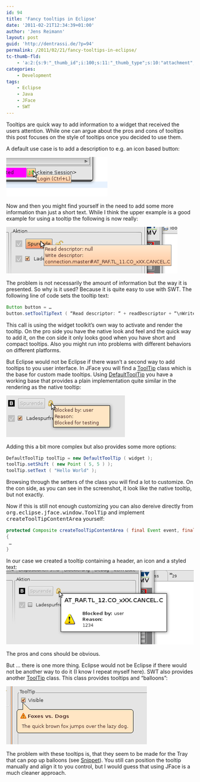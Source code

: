 ```yaml
---
id: 94
title: 'Fancy tooltips in Eclipse'
date: '2011-02-21T12:34:39+01:00'
author: 'Jens Reimann'
layout: post
guid: 'http://dentrassi.de/?p=94'
permalink: /2011/02/21/fancy-tooltips-in-eclipse/
tc-thumb-fld:
    - 'a:2:{s:9:"_thumb_id";i:100;s:11:"_thumb_type";s:10:"attachment";}'
categories:
    - Development
tags:
    - Eclipse
    - Java
    - JFace
    - SWT
---
```


Tooltips are quick way to add information to a widget that received the users attention. While one can argue about the pros and cons of tooltips this post focuses on the style of tooltips once you decided to use them.

<!-- more -->

A default use case is to add a description to e.g. an icon based button:

![](/wp-content/uploads/tooltip_native_short.png "tooltip_native_short")

Now and then you might find yourself in the need to add some more information than just a short text. While I think the upper example is a good example for using a tooltip the following is now really:

![](/wp-content/uploads/tooltip_native_long.png "tooltip_native_long")

The problem is not necessarily the amount of information but the way it is presented. So why is it used? Because it is quite easy to use with SWT. The following line of code sets the tooltip text:

```java
Button button = …
button.setToolTipText ( “Read descriptor: “ + readDescriptor + “\nWrite descriptor: “ + writeDescriptor );
```

This call is using the widget toolkit’s own way to activate and render the tooltip. On the pro side you have the native look and feel and the quick way to add it, on the con side it only looks good when you have short and compact tooltips. Also you might run into problems with different behaviors on different platforms.

But Eclipse would not be Eclipse if there wasn’t a second way to add tooltips to you user interface. In JFace you will find a [ToolTip](http://help.eclipse.org/helios/topic/org.eclipse.platform.doc.isv/reference/api/org/eclipse/jface/window/ToolTip.html "ToolTip") class which is the base for custom made tooltips. Using [DefaultToolTip](http://help.eclipse.org/helios/topic/org.eclipse.platform.doc.isv/reference/api/org/eclipse/jface/window/DefaultToolTip.html) you have a working base that provides a plain implementation quite similar in the rendering as the native tooltip:

![](/wp-content/uploads/tooltip_jface_default.png "tooltip_jface_default")

Adding this a bit more complex but also provides some more options:

```java
DefaultToolTip toolTip = new DefaultToolTip ( widget );  
toolTip.setShift ( new Point ( 5, 5 ) );  
toolTip.setText ( "Hello World" );  
```

Browsing through the setters of the class you will find a lot to customize. On the con side, as you can see in the screenshot, it look like the native tooltip, but not exactly.

Now if this is still not enough customizing you can also dereive directly from <tt>org.eclipse.jface.window.ToolTip</tt> and implement <tt>createToolTipContentArea</tt> yourself:

```java
protected Composite createToolTipContentArea ( final Event event, final Composite parent )  
{  
 …  
}  
```

In our case we created a tooltip containing a header, an icon and a styled text:  
![](/wp-content/uploads/tooltip_jface_custom.png "tooltip_jface_custom")

The pros and cons should be obvious.

But … there is one more thing. Eclipse would not be Eclipse if there would not be another way to do it (I know I repeat myself here). SWT also provides another [ToolTip](http://help.eclipse.org/helios/topic/org.eclipse.platform.doc.isv/reference/api/org/eclipse/swt/widgets/ToolTip.html) class. This class provides tooltips and “balloons”:

![](/wp-content/uploads/tooltip_swt_balloon.png "tooltip_swt_balloon")

The problem with these tooltips is, that they seem to be made for the Tray that can pop up balloons (see [Snippet](http://dev.eclipse.org/viewcvs/viewvc.cgi/org.eclipse.swt.snippets/src/org/eclipse/swt/snippets/Snippet225.java?view=co)). You still can position the tooltip manually and align it to you control, but I would guess that using JFace is a much cleaner approach.
